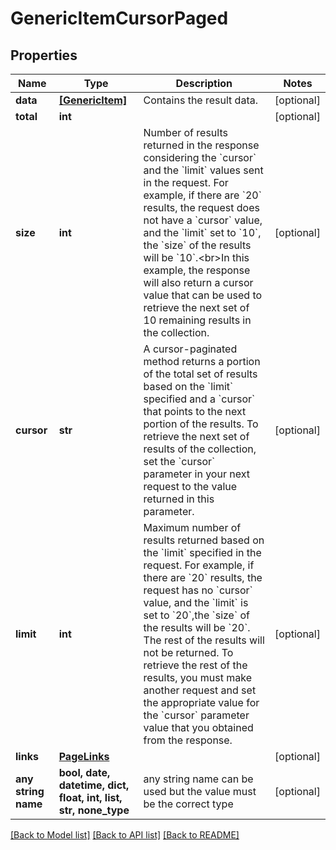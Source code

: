 # GenericItemCursorPaged


## Properties
Name | Type | Description | Notes
------------ | ------------- | ------------- | -------------
**data** | [**[GenericItem]**](GenericItem.md) | Contains the result data. | [optional] 
**total** | **int** |  | [optional] 
**size** | **int** | Number of results returned in the response considering the &#x60;cursor&#x60; and the &#x60;limit&#x60; values sent in the request. For example, if there are &#x60;20&#x60; results, the request does not have a &#x60;cursor&#x60; value, and the &#x60;limit&#x60; set to &#x60;10&#x60;, the &#x60;size&#x60; of the results will be &#x60;10&#x60;.&lt;br&gt;In this example, the response will also return a cursor value that can be used to retrieve the next set of 10 remaining results in the collection. | [optional] 
**cursor** | **str** | A cursor-paginated method returns a portion of the total set of results based on the &#x60;limit&#x60; specified and a &#x60;cursor&#x60; that points to the next portion of the results. To retrieve the next set of results of the collection, set the &#x60;cursor&#x60; parameter in your next request to the value returned in this parameter. | [optional] 
**limit** | **int** | Maximum number of results returned based on the &#x60;limit&#x60; specified in the request. For example, if there are &#x60;20&#x60; results, the request has no &#x60;cursor&#x60; value, and the &#x60;limit&#x60; is set to &#x60;20&#x60;,the &#x60;size&#x60; of the results will be &#x60;20&#x60;. The rest of the results will not be returned. To retrieve the rest of the results, you must make another request and set the appropriate value for the &#x60;cursor&#x60; parameter value that you obtained from the response. | [optional] 
**links** | [**PageLinks**](PageLinks.md) |  | [optional] 
**any string name** | **bool, date, datetime, dict, float, int, list, str, none_type** | any string name can be used but the value must be the correct type | [optional]

[[Back to Model list]](../README.md#documentation-for-models) [[Back to API list]](../README.md#documentation-for-api-endpoints) [[Back to README]](../README.md)


